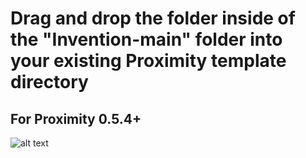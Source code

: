 # Drag and drop the folder inside of the "Invention-main" folder into your existing Proximity template directory

## For Proximity 0.5.4+

![alt text](https://https://github.com/myojin223/Invention/blob/main/Invention/Preview%20Images/Commander's%20Sphere%20(Art%20Extended%20to%20the%20left%20and%20right).jpg?raw=true)